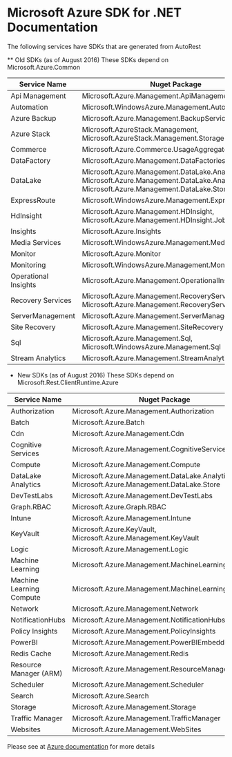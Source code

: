 # Microsoft Azure SDK for .NET Documentation

The following services have SDKs that are generated from AutoRest

** Old SDKs (as of August 2016)
These SDKs depend on Microsoft.Azure.Common

| Service Name | Nuget Package |
| ------------ | --------------|
| Api Management | Microsoft.Azure.Management.ApiManagement |
| Automation | Microsoft.WindowsAzure.Management.Automation |
| Azure Backup | Microsoft.Azure.Management.BackupServices |
| Azure Stack | Microsoft.AzureStack.Management, Microsoft.AzureStack.Management.Storage |
| Commerce | Microsoft.Azure.Commerce.UsageAggregates |
| DataFactory | Microsoft.Azure.Management.DataFactories |
| DataLake | Microsoft.Azure.Management.DataLake.AnalyticsCatalog, Microsoft.Azure.Management.DataLake.AnalyticsJob, Microsoft.Azure.Management.DataLake.StoreFileSystem |
| ExpressRoute | Microsoft.WindowsAzure.Management.ExpressRoute |
| HdInsight | Microsoft.Azure.Management.HDInsight, Microsoft.Azure.Management.HDInsight.Job |
| Insights | Microsoft.Azure.Insights |
| Media Services | Microsoft.WindowsAzure.Management.MediaServices |
| Monitor | Microsoft.Azure.Monitor |
| Monitoring | Microsoft.WindowsAzure.Management.Monitoring |
| Operational Insights | Microsoft.Azure.Management.OperationalInsights |
| Recovery Services | Microsoft.Azure.Management.RecoveryServices, Microsoft.Azure.Management.RecoveryServices.Backup |
| ServerManagement | Microsoft.Azure.Management.ServerManagement |
| Site Recovery | Microsoft.Azure.Management.SiteRecovery |
| Sql | Microsoft.Azure.Management.Sql, Microsoft.WindowsAzure.Management.Sql |
| Stream Analytics | Microsoft.Azure.Management.StreamAnalytics |

* New SDKs (as of August 2016)
These SDKs depend on Microsoft.Rest.ClientRuntime.Azure

| Service Name | Nuget Package |
| ------------ | ------------- |
| Authorization | Microsoft.Azure.Management.Authorization |
| Batch | Microsoft.Azure.Batch |
| Cdn | Microsoft.Azure.Management.Cdn |
| Cognitive Services | Microsoft.Azure.Management.CognitiveServices |
| Compute | Microsoft.Azure.Management.Compute |
| DataLake Analytics | Microsoft.Azure.Management.DataLake.Analytics, Microsoft.Azure.Management.DataLake.Store |
| DevTestLabs | Microsoft.Azure.Management.DevTestLabs |
| Graph.RBAC | Microsoft.Azure.Graph.RBAC |
| Intune | Microsoft.Azure.Management.Intune |
| KeyVault | Microsoft.Azure.KeyVault, Microsoft.Azure.Management.KeyVault |
| Logic | Microsoft.Azure.Management.Logic |
| Machine Learning | Microsoft.Azure.Management.MachineLearning |
| Machine Learning Compute | Microsoft.Azure.Management.MachineLearningCompute |
| Network | Microsoft.Azure.Management.Network |
| NotificationHubs | Microsoft.Azure.Management.NotificationHubs |
| Policy Insights | Microsoft.Azure.Management.PolicyInsights |
| PowerBI | Microsoft.Azure.Management.PowerBIEmbedded |
| Redis Cache | Microsoft.Azure.Management.Redis |
| Resource Manager (ARM) | Microsoft.Azure.Management.ResourceManager |
| Scheduler | Microsoft.Azure.Management.Scheduler |
| Search | Microsoft.Azure.Search |
| Storage | Microsoft.Azure.Management.Storage |
| Traffic Manager | Microsoft.Azure.Management.TrafficManager |
| Websites | Microsoft.Azure.Management.WebSites |

Please see at [Azure documentation](https://azure.microsoft.com/en-us/documentation/api/) for more details


